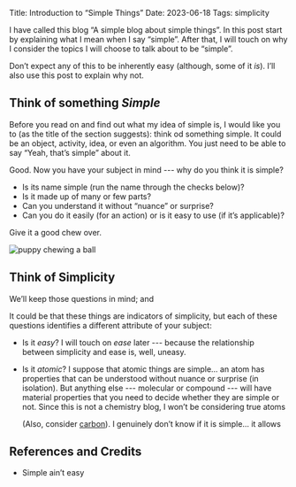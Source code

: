 Title: Introduction to “Simple Things”
Date: 2023-06-18
Tags: simplicity

I have called this blog “A simple blog about simple things”. In this
post start by explaining what I mean when I say “simple”. After that, I
will touch on why I consider the topics I will choose to talk about to
be “simple”.

Don’t expect any of this to be inherently easy (although, some of it
_is_). I’ll also use this post to explain why not.

<!-- end-of-preview --> 

## Think of something _Simple_

Before you read on and find out what my idea of simple is, I would like
you to (as the title of the section suggests): think od something
simple. It could be an object, activity, idea, or even an algorithm. You
just need to be able to say “Yeah, that’s simple” about it.

Good. Now you have your subject in mind --- why do you think it is
simple?

* Is its name simple (run the name through the checks below)?
* Is it made up of many or few parts?
* Can you understand it without “nuance” or surprise?
* Can you do it easily (for an action) or is it easy to use (if it’s
  applicable)?

Give it a good chew over.

![puppy chewing a ball](https://i.pinimg.com/originals/6a/3b/e4/6a3be42a6383c990f46877f32021ec4f.gif)

## Think of Simplicity

We’ll keep those questions in mind; and 


It could be that these things are indicators of simplicity, but each of
these questions identifies a different attribute of your subject:

* Is it *easy*? I will touch on _ease_ later --- because the
  relationship between simplicity and ease is, well, uneasy.
* Is it *atomic*? I suppose that atomic things are simple... an atom has
  properties that can be understood without nuance or surprise (in
  isolation). But anything else --- molecular or compound --- will have
  material properties that you need to decide whether they are simple or
  not. Since this is not a chemistry blog, I won’t be considering true
  atoms

  (Also, consider [carbon](https://en.wikipedia.org/wiki/Carbon)).
  I genuinely don’t know if it is simple... it allows 

## References and Credits

* Simple ain’t easy

<!--
vim: tw=72 cc=73
-->
